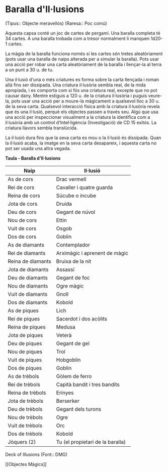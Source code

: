 # Baralla d'Il·lusions

(Tipus:: Objecte meravellós) (Raresa:: Poc comú)

Aquesta capsa conté un joc de cartes de pergamí. Una baralla completa té 34 cartes. A una baralla trobada com a tresor normalment li manquen 1d20-1 cartes.

La màgia de la baralla funciona només si les cartes són tretes aleatòriament (pots usar una baralla de naips alterada per a simular la baralla). Pots usar una acció per robar una carta aleatòriament de la baralla i llençar-la al terra a un punt a 30 u. de tu.

Una il·lusió d'una o més criatures es forma sobre la carta llençada i roman allà fins ser dissipada. Una criatura il·lusòria sembla real, de la mida apropiada, i es comporta com si fós una criatura real, excepte que no pot causar dany. Mentre estiguis a 120 u. de la criatura il·lusòria i puguis veure-la, pots usar una acció per a moure-la màgicament a qualsevol lloc a 30 u. de la seva carta. Qualsevol interacció física amb la criatura il·lusòria revela que és una il·lusió, perquè els objectes passen a través seu. Algú que usa una acció per inspeccionar visualment a la criatura la identifica com a il·lusòria amb un control d'Intel·ligència (Investigació) de CD 15 exitós. La criatura llavors sembla translúcida.

La il·lusió dura fins que la seva carta es mou o la il·lusió és dissipada. Quan la il·lusió acaba, la imatge en la seva carta desapareix, i aquesta carta no pot ser usada una altra vegada.

**Taula - Baralla d'Il·lusions**

| Naip      | Il·lusió                         |
|-------------------|----------------------------------|
| As de cors     | Drac vermell                       |
| Rei de cors    | Cavaller i quatre guarda           |
| Reina de cors   | Súcube o íncube              |
| Jota de cors    | Druida                            |
| Deu de cors     | Gegant de núvol                      |
| Nou de cors    | Ettin                            |
| Vuit de cors   | Osgob                          |
| Dos de cors     | Goblin                           |
| As de diamants   | Contemplador                         |
| Rei de diamants  | Arximàgic i aprenent de màgic     |
| Reina de diamants | Bruixa de la nit                        |
| Jota de diamants  | Assassí                         |
| Deu de diamants   | Gegant de foc                       |
| Nou de diamants  | Ogre màgic                        |
| Vuit de diamants | Gnoll                            |
| Dos de diamants   | Kobold                           |
| As de piques     | Lich                             |
| Rei de piques    | Sacerdot i dos acòlits          |
| Reina de piques   | Medusa                           |
| Jota de piques    | Veterà                          |
| Deu de piques     | Gegant de gel                      |
| Nou de piques    | Trol                            |
| Vuit de piques   | Hobgoblin                        |
| Dos de piques     | Goblin                           |
| As de trèbols      | Gòlem de ferro                       |
| Rei de trèbols     | Capità bandit i tres bandits |
| Reina de trèbols    | Erinyes                          |
| Jota de trèbols     | Berserker                        |
| Deu de trèbols      | Gegant dels turons                       |
| Nou de trèbols     | Ogre                             |
| Vuit de trèbols    | Orc                              |
| Dos de trèbols      | Kobold                           |
| Jòquers (2)        | Tu (el propietari de la baralla)           |

Deck of Illusions (Font:: DMG)

[[Objectes Màgics]]
